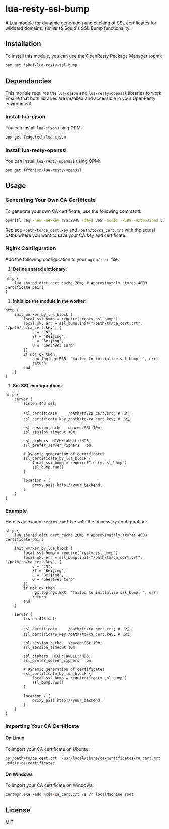 # lua-resty-ssl-bump

A Lua module for dynamic generation and caching of SSL certificates for wildcard domains, similar to Squid's SSL Bump functionality.

## Installation

To install this module, you can use the OpenResty Package Manager (opm):

```sh
opm get iakuf/lua-resty-ssl-bump
```

## Dependencies

This module requires the `lua-cjson` and `lua-resty-openssl` libraries to work. Ensure that both libraries are installed and accessible in your OpenResty environment.

### Install lua-cjson

You can install `lua-cjson` using OPM:

```sh
opm get ledgetech/lua-cjson
```

### Install lua-resty-openssl

You can install `lua-resty-openssl` using OPM:

```sh
opm get fffonion/lua-resty-openssl 
```

## Usage

### Generating Your Own CA Certificate

To generate your own CA certificate, use the following command:

```sh
openssl req -new -newkey rsa:2048 -days 365 -nodes -x509 -extensions v3_ca -keyout /path/to/ca_cert.key -out /path/to/ca_cert.crt
```

Replace `/path/to/ca_cert.key` and `/path/to/ca_cert.crt` with the actual paths where you want to save your CA key and certificate.

### Nginx Configuration

Add the following configuration to your `nginx.conf` file:

1. **Define shared dictionary**:

```
http {
    lua_shared_dict cert_cache 20m; # Approximately stores 4000 certificate pairs
}
```

1. **Initialize the module in the worker**:

```
http {
    init_worker_by_lua_block {
        local ssl_bump = require("resty.ssl_bump")
        local ok, err = ssl_bump.init("/path/to/ca_cert.crt", "/path/to/ca_cert.key", {
            C = "CN",
            ST = "Beijing",
            L = "Beijing",
            O = "Geelevel Corp"
        })
        if not ok then
            ngx.log(ngx.ERR, "failed to initialize ssl_bump: ", err)
            return
        end
    }
}
```

1. **Set SSL configurations**:

```
http {
    server {
        listen 443 ssl;

        ssl_certificate     /path/to/ca_cert.crt; # 占位
        ssl_certificate_key /path/to/ca_cert.key; # 占位

        ssl_session_cache   shared:SSL:10m;
        ssl_session_timeout 10m;

        ssl_ciphers  HIGH:!aNULL:!MD5;
        ssl_prefer_server_ciphers   on;

        # Dynamic generation of certificates
        ssl_certificate_by_lua_block {
            local ssl_bump = require("resty.ssl_bump")
            ssl_bump.run()
        }

        location / {
            proxy_pass http://your_backend;
        }
    }
}
```

### Example

Here is an example `nginx.conf` file with the necessary configuration:

```
http {
    lua_shared_dict cert_cache 20m; # Approximately stores 4000 certificate pairs

    init_worker_by_lua_block {
        local ssl_bump = require("resty.ssl_bump")
        local ok, err = ssl_bump.init("/path/to/ca_cert.crt", "/path/to/ca_cert.key", {
            C = "CN",
            ST = "Beijing",
            L = "Beijing",
            O = "Geelevel Corp"
        })
        if not ok then
            ngx.log(ngx.ERR, "failed to initialize ssl_bump: ", err)
            return
        end
    }

    server {
        listen 443 ssl;

        ssl_certificate     /path/to/ca_cert.crt; # 占位
        ssl_certificate_key /path/to/ca_cert.key; # 占位

        ssl_session_cache   shared:SSL:10m;
        ssl_session_timeout 10m;

        ssl_ciphers  HIGH:!aNULL:!MD5;
        ssl_prefer_server_ciphers   on;

        # Dynamic generation of certificates
        ssl_certificate_by_lua_block {
            local ssl_bump = require("resty.ssl_bump")
            ssl_bump.run()
        }

        location / {
            proxy_pass http://your_backend;
        }
    }
}
```

### Importing Your CA Certificate

#### On Linux

To import your CA certificate on Ubuntu:

```shell
cp /path/to/ca_cert.crt  /usr/local/share/ca-certificates/ca_cert.crt
update-ca-certificates
```

#### On Windows

To import your CA certificate on Windows:

```sh
certmgr.exe /add %cd%\ca_cert.crt /s /r localMachine root 
```

## License

MIT
